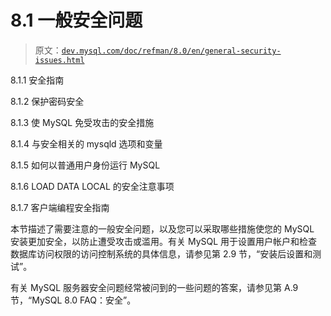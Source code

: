 # 8.1 一般安全问题

> 原文：[`dev.mysql.com/doc/refman/8.0/en/general-security-issues.html`](https://dev.mysql.com/doc/refman/8.0/en/general-security-issues.html)

8.1.1 安全指南

8.1.2 保护密码安全

8.1.3 使 MySQL 免受攻击的安全措施

8.1.4 与安全相关的 mysqld 选项和变量

8.1.5 如何以普通用户身份运行 MySQL

8.1.6 LOAD DATA LOCAL 的安全注意事项

8.1.7 客户端编程安全指南

本节描述了需要注意的一般安全问题，以及您可以采取哪些措施使您的 MySQL 安装更加安全，以防止遭受攻击或滥用。有关 MySQL 用于设置用户帐户和检查数据库访问权限的访问控制系统的具体信息，请参见第 2.9 节，“安装后设置和测试”。

有关 MySQL 服务器安全问题经常被问到的一些问题的答案，请参见第 A.9 节，“MySQL 8.0 FAQ：安全”。
